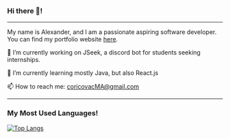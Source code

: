 ### Hi there 👋!

---

My name is Alexander, and I am a passionate aspiring software developer. You can find my portfolio website [here](https://alexmcori.herokuapp.com).


🔭 I’m currently working on JSeek, a discord bot for students seeking internships.
 
 
🌱 I’m currently learning mostly Java, but also React.js
 
 
📫 How to reach me: coricovacMA@gmail.com

---

### My Most Used Languages!

[![Top Langs](https://github-readme-stats.vercel.app/api/top-langs/?username=CoricovMA&layout=compact)](https://github.com/CoricovMA/github-readme-stats)


